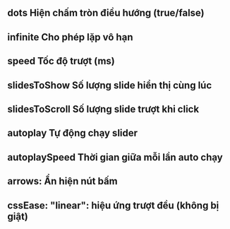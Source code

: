 ## dots Hiện chấm tròn điều hướng (true/false)

## infinite Cho phép lặp vô hạn

## speed Tốc độ trượt (ms)

## slidesToShow Số lượng slide hiển thị cùng lúc

## slidesToScroll Số lượng slide trượt khi click

## autoplay Tự động chạy slider

## autoplaySpeed Thời gian giữa mỗi lần auto chạy

## arrows: Ẩn hiện nút bấm

## cssEase: "linear": hiệu ứng trượt đều (không bị giật)

